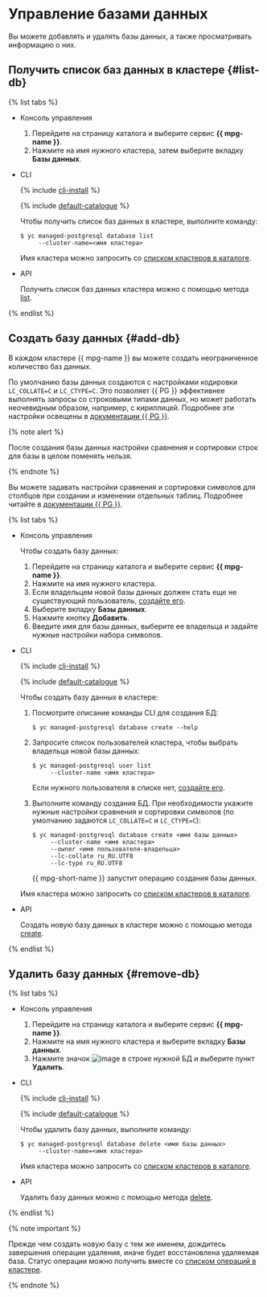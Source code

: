 # Управление базами данных

Вы можете добавлять и удалять базы данных, а также просматривать информацию о них.

## Получить список баз данных в кластере {#list-db}

{% list tabs %}

- Консоль управления

  1. Перейдите на страницу каталога и выберите сервис **{{ mpg-name }}**.
  1. Нажмите на имя нужного кластера, затем выберите вкладку **Базы данных**.


- CLI

  {% include [cli-install](../../_includes/cli-install.md) %}

  {% include [default-catalogue](../../_includes/default-catalogue.md) %}

  Чтобы получить список баз данных в кластере, выполните команду:

  ```
  $ yc managed-postgresql database list
       --cluster-name=<имя кластера>
  ```

  Имя кластера можно запросить со [списком кластеров в каталоге](cluster-list.md).


- API

  Получить список баз данных кластера можно с помощью метода [list](../api-ref/Database/list.md).

{% endlist %}

## Создать базу данных {#add-db}

В каждом кластере {{ mpg-name }} вы можете создать неограниченное количество баз данных.

По умолчанию базы данных создаются с настройками кодировки `LC_COLLATE=C` и `LC_CTYPE=C`. Это позволяет {{ PG }} эффективнее выполнять запросы со строковыми типами данных, но может работать неочевидным образом, например, с кириллицей. Подробнее эти настройки освещены в [документации {{ PG }}](https://www.postgresql.org/docs/current/locale.html).

{% note alert %}

После создания базы данных настройки сравнения и сортировки строк для базы в целом поменять нельзя.

{% endnote %}
 
 Вы можете задавать настройки сравнения и сортировки символов для столбцов при создании и изменении
 отдельных таблиц. Подробнее читайте в  [документации {{ PG }}](https://www.postgresql.org/docs/current/sql-createtable.html).

{% list tabs %}

- Консоль управления

  Чтобы создать базу данных:

  1. Перейдите на страницу каталога и выберите сервис **{{ mpg-name }}**.
  1. Нажмите на имя нужного кластера.
  1. Если владельцем новой базы данных должен стать еще не существующий пользователь, [создайте его](cluster-users.md#adduser).
  1. Выберите вкладку **Базы данных**.
  1. Нажмите кнопку **Добавить**.
  1. Введите имя для базы данных, выберите ее владельца и задайте нужные настройки набора символов.

- CLI

  {% include [cli-install](../../_includes/cli-install.md) %}

  {% include [default-catalogue](../../_includes/default-catalogue.md) %}

  Чтобы создать базу данных в кластере:

  1. Посмотрите описание команды CLI для создания БД:

     ```
     $ yc managed-postgresql database create --help
     ```

  1. Запросите список пользователей кластера, чтобы выбрать владельца новой базы данных:

     ```
     $ yc managed-postgresql user list
          --cluster-name <имя кластера>
     ```

     Если нужного пользователя в списке нет, [создайте его](cluster-users.md#adduser).

  1. Выполните команду создания БД. При необходимости укажите нужные настройки сравнения и сортировки символов (по умолчанию задаются `LC_COLLATE=C` и `LC_CTYPE=C`):

     ```
     $ yc managed-postgresql database create <имя базы данных>
          --cluster-name <имя кластера>
          --owner <имя пользователя-владельца>
          --lc-collate ru_RU.UTF8
          --lc-type ru_RU.UTF8
     ```

     {{ mpg-short-name }} запустит операцию создания базы данных.

  Имя кластера можно запросить со [списком кластеров в каталоге](cluster-list.md).


- API

  Создать новую базу данных в кластере можно с помощью метода [create](../api-ref/Database/create.md).

{% endlist %}

## Удалить базу данных {#remove-db}

{% list tabs %}

- Консоль управления

  1. Перейдите на страницу каталога и выберите сервис **{{ mpg-name }}**.
  1. Нажмите на имя нужного кластера и выберите вкладку **Базы данных**.
  1. Нажмите значок ![image](../../_assets/vertical-ellipsis.svg) в строке нужной БД и выберите пункт **Удалить**.


- CLI

  {% include [cli-install](../../_includes/cli-install.md) %}

  {% include [default-catalogue](../../_includes/default-catalogue.md) %}

  Чтобы удалить базу данных, выполните команду:

  ```
  $ yc managed-postgresql database delete <имя базы данных>
       --cluster-name=<имя кластера>
  ```

  Имя кластера можно запросить со [списком кластеров в каталоге](cluster-list.md).


- API

  Удалить базу данных можно с помощью метода [delete](../api-ref/Database/delete.md).

{% endlist %}

{% note important %}

Прежде чем создать новую базу с тем же именем, дождитесь завершения операции удаления, иначе будет восстановлена удаляемая база. Статус операции можно получить вместе со [списком операций в кластере](cluster-list.md#list-operations).

{% endnote %}
